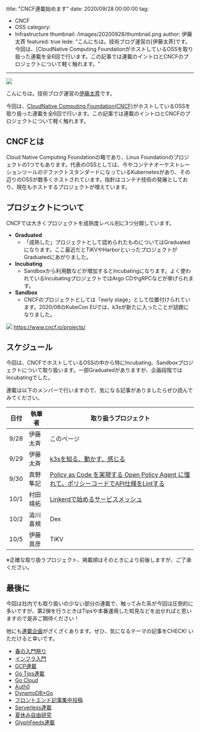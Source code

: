 title: "CNCF連載始めます"
date: 2020/09/28 00:00:00
tag:
  - CNCF
  - OSS
category:
  - Infrastructure
thumbnail: /images/20200928/thumbnail.png
author: 伊藤太斉
featured: true
lede: "こんにちは。技術ブログ運営の[伊藤太斉]です。今回は、[CloudNative Computing FoundationがホストしているOSSを取り扱った連載を全6回で行います。この記事では連載のイントロとCNCFのプロジェクトについて軽く触れます。"
---

![](/images/20200928/cncf-color.png)

こんにちは。技術ブログ運営の[伊藤太斉](https://twitter.com/kaedemalu)です。

今回は、[CloudNative Computing Foundation(CNCF)](https://www.cncf.io/)がホストしているOSSを取り扱った連載を全6回で行います。この記事では連載のイントロとCNCFのプロジェクトについて軽く触れます。

## CNCFとは
Cloud Native Computing Foundationの略であり、Linux Foundationのプロジェクトの1つでもあります。代表のOSSとしては、今やコンテナオーケストレーションツールのデファクトスタンダードになっているKubernetesがあり、その辺りのOSSが数多くホストされています。指針はコンテナ技術の発展としており、現在もホストするプロジェクトが増えています。

## プロジェクトについて
CNCFでは大きくプロジェクトを成熟度レベル別に3つ分類しています。

- **Graduated**
    - 「成熟した」プロジェクトとして認められたものについてはGraduatedになります。ここ最近だとTiKVやHarborといったプロジェクトがGraduatedにあがりました。
- **Incubating**
    - Sandboxから利用数などが増加するとIncubatingになります。よく使われているIncubatingプロジェクトではArgo CDやgRPCなどが挙げられます。
- **Sandbox**
    - CNCFのプロジェクトとしては「early stage」として位置付けられています。2020/08のKubeCon EUでは、k3sが新たに入ったことが話題になりました。


![](/images/20200928/image.png)
https://www.cncf.io/projects/

## スケジュール
今回は、CNCFでホストしているOSSの中から特にIncubating、Sandboxプロジェクトについて取り扱います。一部Graduatedがありますが、企画段階ではIncubatingでした。

連載は以下のメンバーで行いますので、気になる記事がありましたらぜひ読んでみてください。

| 日付 | 執筆者 | 取り扱うプロジェクト |
| ----- | ----- | ----- |
| 9/28 | 伊藤太斉 | このページ |
| 9/29 | 伊藤太斉 | [k3sを知る、動かす、感じる](/articles/20200929/) |
| 9/30 | 真野隼記 | [Policy as Code を実現する Open Policy Agent に憧れて。ポリシーコードでAPI仕様をLintする](/articles/20200930/) |
| 10/1 | 村田靖拓 | [Linkerdで始めるサービスメッシュ](/articles/20201001/) |
| 10/2 | 澁川喜規 | Dex |
| 10/5 | 伊藤真彦 | TiKV |

※正確な取り扱うプロジェクト、掲載順はそのときにより前後しますが、ご了承ください。

## 最後に
今回は社内でも取り扱いの少ない部分の連載で、触ってみた系が今回は圧倒的に多いですが、第2弾を行うときはTipsや本番運用した知見などを出せればと思いますので是非ご期待ください！

他にも[連載企画](https://future-architect.github.io/articles/20200908/)がざくざくあります。ぜひ、気になるテーマの記事をCHECK! いただけると幸いです。

* [春の入門祭り](https://future-architect.github.io/articles/20200529/)
* [インフラ入門](/tags/%E3%82%A4%E3%83%B3%E3%83%95%E3%83%A9%E5%85%A5%E9%96%80/)
* [GCP連載](/tags/GCP%E9%80%A3%E8%BC%89/)
* [Go Tips連載](/tags/GoTips%E9%80%A3%E8%BC%89/)
* [Go Cloud](/tags/GoCDK/)
* [Auth0](/tags/Auth0/)
* [DynamoDB×Go](/tags/DynamoDB%C3%97Go/)
* [フロントエンド記事集中投稿](/tags/%E3%83%95%E3%83%AD%E3%83%B3%E3%83%88%E3%82%A8%E3%83%B3%E3%83%89%E8%A8%98%E4%BA%8B%E9%9B%86%E4%B8%AD%E6%8A%95%E7%A8%BF/)
* [Serverless連載](/tags/Serverless%E9%80%A3%E8%BC%89/)
* [夏休み自由研究](/tags/夏休み自由研究/)
* [GlyphFeeds連載](/tags/GlyphFeeds/)

